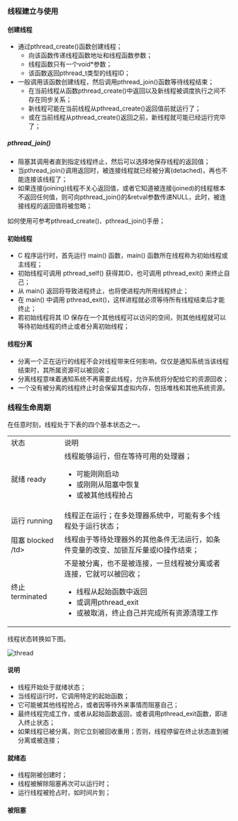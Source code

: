 ### 线程建立与使用
#### 创建线程

* 通过pthread_create()函数创建线程；
  * 向该函数传递线程函数地址和线程函数参数；
  * 线程函数只有一个void*参数；
  * 该函数返回pthread_t类型的线程ID；
* 一般调用该函数创建线程，然后调用pthread_join()函数等待线程结束；
  * 在当前线程从函数pthread_create()中返回以及新线程被调度执行之间不存在同步关系；
  * 新线程可能在当前线程从pthread_create()返回值前就运行了；
  * 或在当前线程从pthread_create()返回之前，新线程就可能已经运行完毕了；

##### pthread_join()

* 阻塞其调用者直到指定线程终止，然后可以选择地保存线程的返回值；
* 当pthread_join()调用返回时，被连接线程就已经被分离(detached)，再也不能连接该线程了；
* 如果连接(joining)线程不关心返回值，或者它知道被连接(joined)的线程根本不返回任何值，则可向pthread_join()的&retval参数传递NULL，此时，被连接线程的返回值将被忽略；

如何使用可参考pthread_create()、pthread_join()手册；

#### 初始线程

* C 程序运行时，首先运行 main() 函数，main() 函数所在线程称为初始线程或主线程；
* 初始线程可调用 pthread_self() 获得其ID，也可调用 pthread_exit() 来终止自己；
* 从 main() 返回将导致进程终止，也将使进程内所用线程终止；
* 在 main() 中调用 pthread_exit()，这样进程就必须等待所有线程结束后才能终止；
* 若初始线程将其 ID 保存在一个其他线程可以访问的空间，则其他线程就可以等待初始线程的终止或者分离初始线程；

#### 线程分离

* 分离一个正在运行的线程不会对线程带来任何影响，仅仅是通知系统当该线程结束时，其所属资源可以被回收；
* 分离线程意味着通知系统不再需要此线程，允许系统将分配给它的资源回收；
* 一个没有被分离的线程终止时会保留其虚拟内存，包括堆栈和其他系统资源。

### 线程生命周期
在任意时刻，线程处于下表的四个基本状态之一。

<table>
<tr>
  <td>状态</td>
  <td>说明</td>
</tr>
<tr>
  <td>就绪 ready</td>
  <td>
  线程能够运行，但在等待可用的处理器；
    <ul>
      <li>可能刚刚启动</li>
      <li>或刚刚从阻塞中恢复</li>
      <li>或被其他线程抢占</li>
    </ul>
  </td>
</tr>
<tr>
  <td>运行 running</td>
  <td>线程正在运行；在多处理器系统中，可能有多个线程处于运行状态；</td>
</tr>
<tr>
  <td>阻塞 blocked /td>
  <td>线程由于等待处理器外的其他条件无法运行，如条件变量的改变、加锁互斥量或IO操作结束；</td>
</tr>
<tr>
  <td>终止 terminated</td>
  <td>
  不是被分离，也不是被连接，一旦线程被分离或者连接，它就可以被回收；
    <ul>
      <li>线程从起始函数中返回</li>
      <li>或调用pthread_exit</li>
      <li>或被取消，终止自己并完成所有资源清理工作</li>
    </ul>
  </td>
</tr>
</table>


线程状态转换如下图。

![thread](http://img.my.csdn.net/uploads/201209/07/1347032132_4377.png)

#### 说明

* 线程开始处于就绪状态；
* 当线程运行时，它调用特定的起始函数；
* 它可能被其他线程抢占，或者因等待外来事情而阻塞自己；
* 最终线程完成工作，或者从起始函数返回，或者调用pthread_exit函数，即进入终止状态；
* 如果线程已被分离，则它立刻被回收重用；否则，线程停留在终止状态直到被分离或被连接；

#### 就绪态

* 线程刚被创建时；
* 线程被解除阻塞再次可以运行时；
* 运行线程被抢占时，如时间片到；

#### 被阻塞

